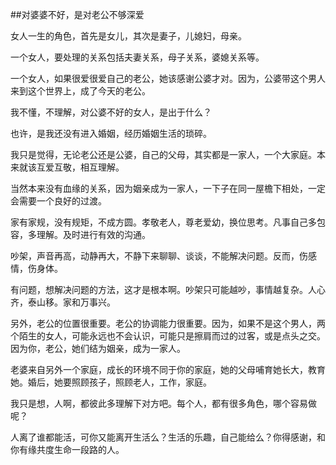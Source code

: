 ##对婆婆不好，是对老公不够深爱


女人一生的角色，首先是女儿，其次是妻子，儿媳妇，母亲。

一个女人，要处理的关系包括夫妻关系，母子关系，婆媳关系等。

一个女人，如果很爱很爱自己的老公，她该感谢公婆才对。因为，公婆带这个男人来到这个世界上，成了今天的老公。

我不懂，不理解，对公婆不好的女人，是出于什么？

也许，是我还没有进入婚姻，经历婚姻生活的琐碎。

我只是觉得，无论老公还是公婆，自己的父母，其实都是一家人，一个大家庭。本来就该互爱互敬，相互理解。

当然本来没有血缘的关系，因为姻亲成为一家人，一下子在同一屋檐下相处，一定会需要一个良好的过渡。

家有家规，没有规矩，不成方圆。孝敬老人，尊老爱幼，换位思考。凡事自己多包容，多理解。及时进行有效的沟通。

吵架，声音再高，动静再大，不静下来聊聊、谈谈，不能解决问题。反而，伤感情，伤身体。

有问题，想解决问题的方法，这才是根本啊。吵架只可能越吵，事情越复杂。人心齐，泰山移。家和万事兴。

另外，老公的位置很重要。老公的协调能力很重要。因为，如果不是这个男人，两个陌生的女人，可能永远也不会认识，可能只是擦肩而过的过客，或是点头之交。因为你，老公，她们结为姻亲，成为一家人。

老婆来自另外一个家庭，成长的环境不同于你的家庭，她的父母哺育她长大，教育她。婚后，她要照顾孩子，照顾老人，工作，家庭。

我只是想，人啊，都彼此多理解下对方吧。每个人，都有很多角色，哪个容易做呢？

人离了谁都能活，可你又能离开生活么？生活的乐趣，自己能给么？你得感谢，和你有缘共度生命一段路的人。

